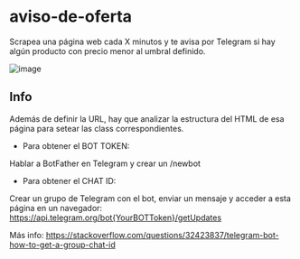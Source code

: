 # aviso-de-oferta

Scrapea una página web cada X minutos y te avisa por Telegram si hay algún producto con precio menor al umbral definido.

![image](https://github.com/user-attachments/assets/77d4dc32-65e0-4505-b0d3-09628c7a6e1a)

## Info
Además de definir la URL, hay que analizar la estructura del HTML de esa página para setear las class correspondientes.

- Para obtener el BOT TOKEN:
  
Hablar a BotFather en Telegram y crear un /newbot

- Para obtener el CHAT ID:
  
Crear un grupo de Telegram con el bot, enviar un mensaje y acceder a esta página en un navegador: https://api.telegram.org/bot{YourBOTToken}/getUpdates

Más info: https://stackoverflow.com/questions/32423837/telegram-bot-how-to-get-a-group-chat-id
